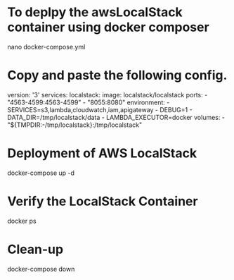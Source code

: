 # To deplpy the awsLocalStack container using docker composer 

nano docker-compose.yml

# Copy and paste the following config.

version: '3'
services:
  localstack:
    image: localstack/localstack
    ports:
      - "4563-4599:4563-4599"
      - "8055:8080"
    environment:
      - SERVICES=s3,lambda,cloudwatch,iam,apigateway
      - DEBUG=1
      - DATA_DIR=/tmp/localstack/data
      - LAMBDA_EXECUTOR=docker
    volumes:
      - "${TMPDIR:-/tmp/localstack}:/tmp/localstack"

# Deployment of AWS LocalStack

docker-compose up -d

# Verify the LocalStack Container 

docker ps 

# Clean-up

docker-compose down

# 
      
